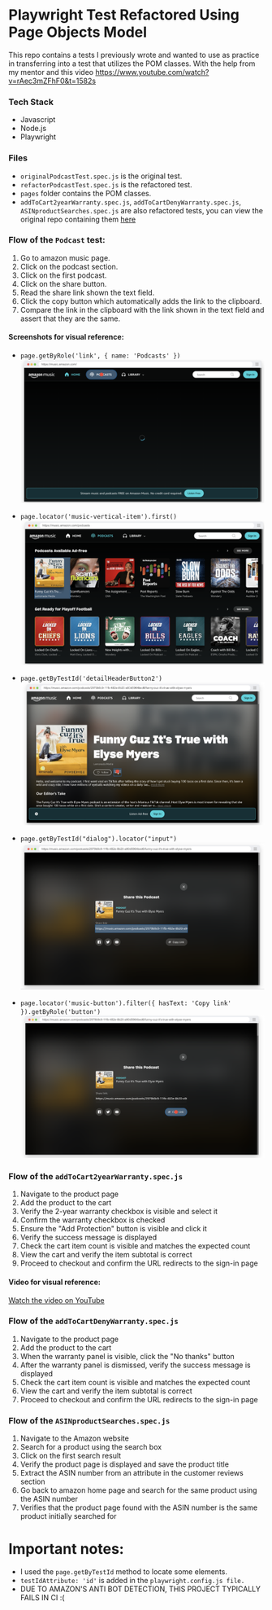 # Playwright Test Refactored Using Page Objects Model 

This repo contains a tests I previously wrote and wanted to use as practice in transferring into a test that utilizes the POM classes. With the help from my mentor and this video https://www.youtube.com/watch?v=rAec3mZFhF0&t=1582s

### Tech Stack 
- Javascript
- Node.js
- Playwright

### Files
- `originalPodcastTest.spec.js` is the original test. 
- `refactorPodcastTest.spec.js` is the refactored test.
- `pages` folder contains the POM classes.
- `addToCart2yearWarranty.spec.js`, `addToCartDenyWarranty.spec.js`, `ASINproductSearches.spec.js` are also refactored tests, you can view the original repo containing them [here](https://github.com/MRJOHN5ON/SocialQAproject)
  

### Flow of the `Podcast` test:

1. Go to amazon music page. 
2. Click on the podcast section. 
3. Click on the first podcast.
4. Click on the share button. 
5. Read the share link shown the text field.
6. Click the copy button which automatically adds the link to the clipboard.
7. Compare the link in the clipboard with the link shown in the text field and assert that they are the same.

#### Screenshots for visual reference:

- `page.getByRole('link', { name: 'Podcasts' })`<img src="./screenshots/1.png">

- `page.locator('music-vertical-item').first()` <img src="./screenshots/2.png">
- `page.getByTestId('detailHeaderButton2')`<img src="./screenshots/3.png">
- `page.getByTestId("dialog").locator("input")`<img src="./screenshots/4.png">
- `page.locator('music-button').filter({ hasText: 'Copy link' }).getByRole('button')`<img src="./screenshots/5.png">

### Flow of the `addToCart2yearWarranty.spec.js`
1. Navigate to the product page
2. Add the product to the cart
3. Verify the 2-year warranty checkbox is visible and select it
4. Confirm the warranty checkbox is checked
5. Ensure the "Add Protection" button is visible and click it
6. Verify the success message is displayed
7. Check the cart item count is visible and matches the expected count
8. View the cart and verify the item subtotal is correct
9. Proceed to checkout and confirm the URL redirects to the sign-in page
#### Video for visual reference:
[Watch the video on YouTube](https://www.youtube.com/watch?v=0s31v-AiT58)

### Flow of the `addToCartDenyWarranty.spec.js`
1. Navigate to the product page
2. Add the product to the cart
3. When the warranty panel is visible, click the "No thanks" button
4. After the warranty panel is dismissed, verify the success message is displayed
5. Check the cart item count is visible and matches the expected count
6. View the cart and verify the item subtotal is correct
7. Proceed to checkout and confirm the URL redirects to the sign-in page

### Flow of the `ASINproductSearches.spec.js`
1. Navigate to the Amazon website
2. Search for a product using the search box
3. Click on the first search result
4. Verify the product page is displayed and save the product title
5. Extract the ASIN number from an attribute in the customer reviews section
6. Go back to amazon home page and search for the same product using the ASIN number
7. Verifies that the product page found with the ASIN number is the same product initially searched for


# Important notes:
- I used the `page.getByTestId` method to locate some elements.
- `testIdAttribute: 'id'` is added in the `playwright.config.js file.`
- DUE TO AMAZON'S ANTI BOT DETECTION, THIS PROJECT TYPICALLY FAILS IN CI :(
